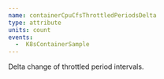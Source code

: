 ```yaml
---
name: containerCpuCfsThrottledPeriodsDelta
type: attribute
units: count
events:
  -  K8sContainerSample
---
```


Delta change of throttled period intervals.